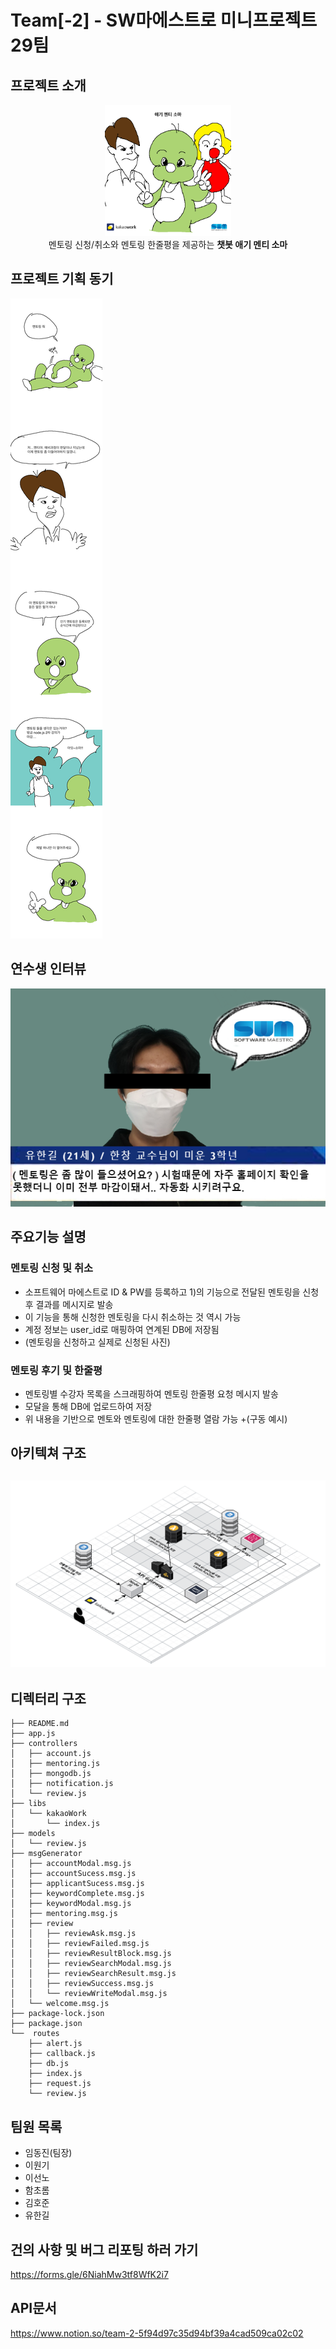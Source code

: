 # Team[-2] - SW마에스트로 미니프로젝트 29팀 
## 프로젝트 소개
<p align="center">
<img src = "./logo.png" width="40%"><br>
멘토링 신청/취소와 멘토링 한줄평을 제공하는 <strong>챗봇 애기 멘티 소마</strong>
</p>

## 프로젝트 기획 동기 

![usebrain](./motivation.png)

## 연수생 인터뷰
![third](./third.png)



## 주요기능 설명

### 멘토링 신청 및 취소
  + 소프트웨어 마에스트로 ID & PW를 등록하고 1)의 기능으로 전달된 멘토링을 신청후 결과를 메시지로 발송
  + 이 기능을 통해 신청한 멘토링을 다시 취소하는 것 역시 가능
  + 계정 정보는 user_id로 매핑하여 연계된 DB에 저장됨
  + (멘토링을 신청하고 실제로 신청된 사진)
### 멘토링 후기 및 한줄평
  + 멘토링별 수강자 목록을 스크래핑하여 멘토링 한줄평 요청 메시지 발송
  + 모달을 통해 DB에 업로드하여 저장
  + 위 내용을 기반으로 멘토와 멘토링에 대한 한줄평 열람 가능
  +(구동 예시)

## 아키텍쳐 구조
![arc](./arc.png)
------------
## 디렉터리 구조
```
├── README.md
├── app.js
├── controllers
│   ├── account.js
│   ├── mentoring.js
│   ├── mongodb.js
│   ├── notification.js
│   └── review.js
├── libs
│   └── kakaoWork
│       └── index.js
├── models
│   └── review.js
├── msgGenerator
│   ├── accountModal.msg.js
│   ├── accountSucess.msg.js
│   ├── applicantSucess.msg.js
│   ├── keywordComplete.msg.js
│   ├── keywordModal.msg.js
│   ├── mentoring.msg.js
│   ├── review
│   │   ├── reviewAsk.msg.js
│   │   ├── reviewFailed.msg.js
│   │   ├── reviewResultBlock.msg.js
│   │   ├── reviewSearchModal.msg.js
│   │   ├── reviewSearchResult.msg.js
│   │   ├── reviewSuccess.msg.js
│   │   └── reviewWriteModal.msg.js
│   └── welcome.msg.js
├── package-lock.json
├── package.json
└──  routes
    ├── alert.js
    ├── callback.js
    ├── db.js
    ├── index.js
    ├── request.js
    └── review.js

```


## 팀원 목록
+ 임동진(팀장)
+ 이원기
+ 이선노
+ 함초롬 
+ 김호준
+ 유한길
## 건의 사항 및 버그 리포팅 하러 가기
https://forms.gle/6NiahMw3tf8WfK2i7
## API문서
https://www.notion.so/team-2-5f94d97c35d94bf39a4cad509ca02c02


